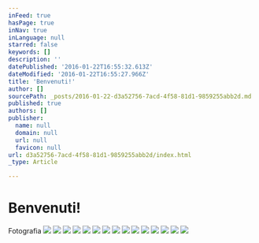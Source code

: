 ```yaml
---
inFeed: true
hasPage: true
inNav: true
inLanguage: null
starred: false
keywords: []
description: ''
datePublished: '2016-01-22T16:55:32.613Z'
dateModified: '2016-01-22T16:55:27.966Z'
title: 'Benvenuti!'
author: []
sourcePath: _posts/2016-01-22-d3a52756-7acd-4f58-81d1-9859255abb2d.md
published: true
authors: []
publisher:
  name: null
  domain: null
  url: null
  favicon: null
url: d3a52756-7acd-4f58-81d1-9859255abb2d/index.html
_type: Article

---
```

# Benvenuti!

Fotografia
![](https://the-grid-user-content.s3-us-west-2.amazonaws.com/c478a3a1-e994-4fcb-bac2-9e1f48b52016.jpg)
![](https://the-grid-user-content.s3-us-west-2.amazonaws.com/640c4deb-e331-471c-b693-d781ece3fd6b.jpg)
![](https://the-grid-user-content.s3-us-west-2.amazonaws.com/f0f466b1-27f9-436f-9d93-ddd4fc826e65.jpg)
![](https://the-grid-user-content.s3-us-west-2.amazonaws.com/1778f779-5f66-4af5-a8bf-37235c454c30.jpg)
![](https://the-grid-user-content.s3-us-west-2.amazonaws.com/c285e24f-0625-4309-bfc8-18a26d024a03.JPG)
![](https://the-grid-user-content.s3-us-west-2.amazonaws.com/1fcb5231-1876-4822-89b6-24c05d9384e3.jpg)
![](https://the-grid-user-content.s3-us-west-2.amazonaws.com/14ff0870-9aba-4732-8951-491fef2d1fe8.jpg)
![](https://the-grid-user-content.s3-us-west-2.amazonaws.com/6d8cd109-cbdd-4407-a1b9-c2a131822460.jpg)
![](https://the-grid-user-content.s3-us-west-2.amazonaws.com/cd006a5c-1626-40dc-bc13-c04d5f586cf3.jpg)
![](https://the-grid-user-content.s3-us-west-2.amazonaws.com/01e2dd6e-1d32-4c05-9ad8-de4a227f789d.jpg)
![](https://the-grid-user-content.s3-us-west-2.amazonaws.com/8fa4a6ae-ccc1-4a49-add1-3f7a8f9837ae.JPG)
![](https://the-grid-user-content.s3-us-west-2.amazonaws.com/8b163575-64d0-4543-a185-1354ff9f5f94.jpg)
![](https://the-grid-user-content.s3-us-west-2.amazonaws.com/babc39b1-7c2e-4b72-8662-ab5cf0c25a8c.jpg)
![](https://the-grid-user-content.s3-us-west-2.amazonaws.com/36c9b6dc-df92-4a37-9359-7f155ca82486.jpg)
![](https://the-grid-user-content.s3-us-west-2.amazonaws.com/5127c874-f904-439b-b30b-4ad8bcd301cb.JPG)